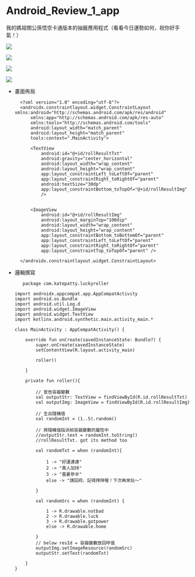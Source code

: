 # Android_Review_1_app
我的媽祖關公孫悟空卡通版本的抽籤應用程式（看看今日運勢如何，祝你好手氣！）

  ![](https://github.com/QueenieCplusplus/Android_Review_1_app/raw/main/output1.png)

![](https://github.com/QueenieCplusplus/Android_Review_1_app/raw/main/output2.png)

  ![](https://github.com/QueenieCplusplus/Android_Review_1_app/raw/main/output3.png)

![](https://github.com/QueenieCplusplus/Android_Review_1_app/raw/main/output4.png)

* 畫面佈局

        <?xml version="1.0" encoding="utf-8"?>
        <androidx.constraintlayout.widget.ConstraintLayout xmlns:android="http://schemas.android.com/apk/res/android"
            xmlns:app="http://schemas.android.com/apk/res-auto"
            xmlns:tools="http://schemas.android.com/tools"
            android:layout_width="match_parent"
            android:layout_height="match_parent"
            tools:context=".MainActivity">

            <TextView
                android:id="@+id/rollResultTxt"
                android:gravity="center_horizontal"
                android:layout_width="wrap_content"
                android:layout_height="wrap_content"
                app:layout_constraintLeft_toLeftOf="parent"
                app:layout_constraintRight_toRightOf="parent"
                android:textSize="30dp"
                app:layout_constraintBottom_toTopOf="@+id/rollResultImg"
                />


            <ImageView
                android:id="@+id/rollResultImg"
                android:layout_marginTop="100dip"
                android:layout_width="wrap_content"
                android:layout_height="wrap_content"
                app:layout_constraintBottom_toBottomOf="parent"
                app:layout_constraintLeft_toLeftOf="parent"
                app:layout_constraintRight_toRightOf="parent"
                app:layout_constraintTop_toTopOf="parent" />

        </androidx.constraintlayout.widget.ConstraintLayout>

* 邏輯撰寫

         package com.katepatty.luckyroller

      import androidx.appcompat.app.AppCompatActivity
      import android.os.Bundle
      import android.util.Log.d
      import android.widget.ImageView
      import android.widget.TextView
      import kotlinx.android.synthetic.main.activity_main.*

      class MainActivity : AppCompatActivity() {

          override fun onCreate(savedInstanceState: Bundle?) {
              super.onCreate(savedInstanceState)
              setContentView(R.layout.activity_main)

              roller()

          }

          private fun roller(){

              // 宣告容器變數
              val outputStr: TextView = findViewById(R.id.rollResultTxt)
              val outputImg: ImageView = findViewById(R.id.rollResultImg)

              // 生出隨機值
              val randomInt = (1..5).random()

              // 將隨機值指派給容器變數的屬性中
              //outputStr.text = randomInt.toString()
              //rollResultTxt. got its method too

              val randomTxt = when (randomInt){

                  1 -> "好運連連"
                  2 -> "貴人加持"
                  3 -> "喜憂參半"
                  else -> "請回府，記得拜拜喔！下次再來玩～"

              }

              val randomSrc = when (randomInt) {

                  1 -> R.drawable.notbad
                  2 -> R.drawable.luck
                  3 -> R.drawable.gotpower
                  else -> R.drawable.home

              }
              // below resId = 容器變數放回呼值
              outputImg.setImageResource(randomSrc)
              outputStr.setText(randomTxt)

          }
      }
